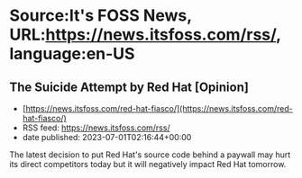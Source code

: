 # Source:It's FOSS News, URL:https://news.itsfoss.com/rss/, language:en-US

## The Suicide Attempt by Red Hat [Opinion]
 - [https://news.itsfoss.com/red-hat-fiasco/](https://news.itsfoss.com/red-hat-fiasco/)
 - RSS feed: https://news.itsfoss.com/rss/
 - date published: 2023-07-01T02:16:44+00:00

The latest decision to put Red Hat's source code behind a paywall may hurt its direct competitors today but it will negatively impact Red Hat tomorrow.

